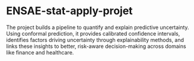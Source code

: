 # ENSAE-stat-apply-projet
The project builds a pipeline to quantify and explain predictive uncertainty. Using conformal prediction, it provides calibrated confidence intervals, identifies factors driving uncertainty through explainability methods, and links these insights to better, risk-aware decision-making across domains like finance and healthcare.

